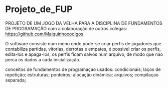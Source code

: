 # Projeto_de_FUP
PROJETO DE UM JOGO DA VELHA PARA A DISCIPLINA DE FUNDAMENTOS DE PROGRAMAÇÃO
com a colaboração de outros colegas:
https://github.com/Maiquinhocodigos

O software consiste num menu onde pode-se criar perfis de jogadores que contabiliza partidas, vitorias, derrotas e empates, é possivel criar os perfis, edita-los e apaga-los, os perfis ficam salvos num arquivo, de modo que nao perca os dados a cada inicialização.

conceitos de fundamentos de programaçao usados:
condicionais;
laços de repetição;
estruturas;
ponteiros;
alocação dinâmica;
arquivos;
compilaçao separada;

